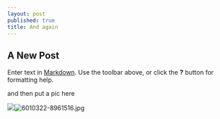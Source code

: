 ```yaml
---
layout: post
published: true
title: And again
---
```

## A New Post

Enter text in [Markdown](http://daringfireball.net/projects/markdown/). Use the toolbar above, or click the **?** button for formatting help.

and then put a pic here

![]({{site.baseurl}}/assets/6010322-8961516.jpg)![6010322-8961516.jpg]({{site.baseurl}}/assets/6010322-8961516.jpg)

